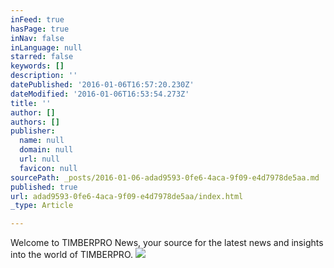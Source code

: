 ```yaml
---
inFeed: true
hasPage: true
inNav: false
inLanguage: null
starred: false
keywords: []
description: ''
datePublished: '2016-01-06T16:57:20.230Z'
dateModified: '2016-01-06T16:53:54.273Z'
title: ''
author: []
authors: []
publisher:
  name: null
  domain: null
  url: null
  favicon: null
sourcePath: _posts/2016-01-06-adad9593-0fe6-4aca-9f09-e4d7978de5aa.md
published: true
url: adad9593-0fe6-4aca-9f09-e4d7978de5aa/index.html
_type: Article

---
```

Welcome to TIMBERPRO News, your source for the latest news and insights into the world of TIMBERPRO.
![](https://the-grid-user-content.s3-us-west-2.amazonaws.com/f1acb9f9-a9e6-464a-8037-57bc616f2e22.jpg)